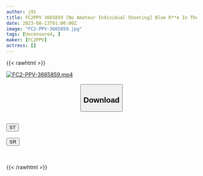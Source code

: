 ```yaml
---
author: j91
title: FC2PPV 3665859 [No Amateur Individual Shooting] Blue R**e In The Mountain With An Obedient Girl With A Reappearing Young Face ** Type Generalized Feeling Zone! I’m Embarrassed By The First Exposure, But As Expected, I’m A Pleasant Bitch, And I Immediately Gasp Outdoors! A Large Amount Of Vaginal Cum Shot Twice To A Beautiful Pussy That Whispers With A Cute Voice And Is Also The Best!
date: 2023-08-13T01:00:00Z
image: "FC2-PPV-3665859.jpg"
tags: [Uncensored, ]
maker: [FC2PPV]
actress: []
---
```



{{< rawhtml >}}

<div class="video" data-videoid="ZqRQzgZ4ymcqqaD">
    <a href="javascript:;">
        <img src="https://my.j91.asia/posts/FC2-PPV-3665859/FC2-PPV-3665859.jpg" width="WIDTH" height="HEIGHT" alt="FC2-PPV-3665859.mp4" loading="lazy">
    </a>
</div>

<script type="text/javascript" src="https://j91.asia/asset/on-demand-st.js"></script>

<br>
  <link rel="stylesheet" href="https://j91.asia/asset/bs5.css">
  
  <center>
  <button class="btn btn-primary" type="button" data-bs-toggle="collapse" data-bs-target=".multi-collapse" aria-expanded="false" aria-controls="multiCollapseExample1 multiCollapseExample2"><h2>Download</h2></button></center>
</p>
<div class="row">
  <div class="col">
    <div class="collapse multi-collapse" id="multiCollapseExample1">
      <div class="card card-body">
	      	      <br>
<div class="buttons">  
<a href="https://streamtape.to/v/ZqRQzgZ4ymcqqaD"><button class="btn-hover color-3"><i class="fa fa-download"></i> ST</button></a></div>
    </div>
  </div>
</div>
  <div class="col">
    <div class="collapse multi-collapse" id="multiCollapseExample2">
      <div class="card card-body">
	      <br>
<div class="buttons">
    <a href="https://streamruby.com/1xftew89qly9"><button class="btn-hover color-9"><i class="fa fa-download"></i> SR</button></a></div>
<br><br>
      </div>
    </div>
  </div>
</div>

{{< /rawhtml >}}